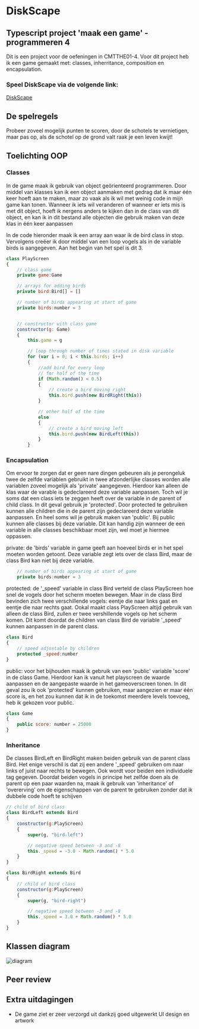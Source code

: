# DiskScape

## Typescript project 'maak een game' - programmeren 4
Dit is een project voor de oefeningen in CMTTHE01-4. Voor dit project heb ik een game gemaakt met: classes, inherritance, composition en encapsulation.

### Speel DiskScape via de volgende link:
[DiskScape](https://0882916.github.io/DiskScape/)

## De spelregels
Probeer zoveel mogelijk punten te scoren, door de schotels te vernietigen, maar pas op, als de schotel op de grond valt raak je een leven kwijt! 


## Toelichting OOP

### Classes
In de game maak ik gebruik van object geörienteerd programmeren. Door middel van klasses kan ik een object aanmaken met gedrag dat ik maar één keer hoeft aan te maken, maar zo vaak als ik wil met weinig code in mijn game kan tonen. Wanneer ik iets wil veranderen of wanneer er iets mis is met dit object, hoeft ik nergens anders te kijken dan in de class van dit object, en kan ik in dit bestand alle objecten die gebruik maken van deze klas in één keer aanpassen

In de code hieronder maak ik een array aan waar ik de bird class in stop. Vervolgens creëer ik door middel van een loop vogels als in de variable birds is aangegeven. Aan het begin van het spel is dit 3.

```javascript
class PlayScreen 
{
    // class game
    private game:Game

    // arrays for adding birds
    private bird:Bird[] = []

    // number of birds appearing at start of game
    private birds:number = 3


    // constructor with class game
    constructor(g: Game)
    {
        this.game = g

        // loop through number of times stated in disk variable
        for (var i = 0; i < this.birds; i++) 
        {
            //add bird for every loop
            // for half of the time
            if (Math.random() < 0.5)
            {
                // create a bird moving right
                this.bird.push(new BirdRight(this))
            }         

            // other half of the time  
            else
            {
                // create a bird moving left
                this.bird.push(new BirdLeft(this))
            }
        }
```


### Encapsulation
Om ervoor te zorgen dat er geen nare dingen gebeuren als je perongeluk twee de zelfde variablen gebruikt in twee afzonderlijke classes worden alle variablen zoveel mogelijk als 'private' aangegeven. Hierdoor kan alleen de klas waar de varable is gedeclareerd deze variable aanpassen. 
Toch wil je soms dat een class iets te zeggen heeft over de variable in de parent of child class. In dit geval gebruik je 'protected'. Door protected te gebruiken kunnen alle children die in de parent zijn gedeclareerd deze variable aanpassen.
En heel soms wil je gebruik maken van 'public'. Bij public kunnen alle classes bij deze variable. Dit kan handig zijn wanneer de een variable in alle classes beschikbaar moet zijn, wel moet je hiermee oppassen.

private: de 'birds' variable in game geeft aan hoeveel birds er in het spel moeten worden getoont. Deze variable zegt iets over de class Bird, maar de class Bird kan niet bij deze variable.

```javascript
    // number of birds appearing at start of game
    private birds:number = 3
```

protected: de '_speed' variable in class Bird verteld de class PlayScreen hoe snel de vogels door het scherm moeten bewegen. Maar in de class Bird bevinden zich twee verschillende vogels: eentje die naar links gaat en eentje die naar rechts gaat. Ookal maakt class PlayScreen altijd gebruik van alleen de class Bird, zullen er twee vershillende vogels op het scherm komen. Dit komt doordat de children van class Bird de variable '_speed' kunnen aanpassen in de parent class.

```javascript
class Bird 
{
    // speed adjustable by children
    protected _speed:number
}
```

public: voor het bijhouden maak ik gebruik van een 'public' variable 'score' in de class Game. Hierdoor kan ik vanuit het playscreen de waarde aanpassen en de aangepaste waarde in het gameoverscreen tonen. In dit geval zou ik ook 'protected' kunnen gebruiken, maar aangezien er maar één score is, en het zou kunnen dat ik in de toekomst meerdere levels toevoeg, heb ik gekozen voor public.

```javascript
class Game 
{
    public score: number = 25000
}
```


### Inheritance
De classes BirdLeft en BirdRight maken beiden gebruik van de parent class Bird. Het enige verschil is dat zij een andere '_speed' gebruiken om naar links of juist naar rechts te bewegen. Ook wordt voor beiden een individuele tag gegeven. Doordat beiden vogels in principe het zelfde doen als de parent op een paar waarden na, maak ik gebruik van 'inheritance' of 'overerving' om de eigenschappen van de parent te gebruiken zonder dat ik dubbele code hoeft te schijven

```javascript
// child of bird class
class BirdLeft extends Bird 
{
    constructor(g:PlayScreen) 
    {
        super(g, "bird-left")

        // negative speed between -3 and -8
        this._speed = -3.0 - Math.random() * 5.0
    }
}
```

```javascript
class BirdRight extends Bird 
{
    // child of bird class
    constructor(g:PlayScreen) 
    {
        super(g, "bird-right")

        // negative speed between -3 and -8
        this._speed = 3.0 + Math.random() * 5.0
    }
}
```


## Klassen diagram
![diagram](https://ibb.co/eZ43aJ.jpg)


## Peer review


## Extra uitdagingen
- De game ziet er zeer verzorgd uit dankzij goed uitgewerkt UI design en artwork
